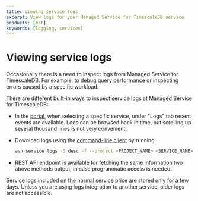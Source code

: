 ```yaml
---
title: Viewing service logs
excerpt: View logs for your Managed Service for TimescaleDB service
products: [mst]
keywords: [logging, services]
---
```


# Viewing service logs

Occasionally there is a need to inspect logs from Managed Service for
TimescaleDB. For example, to debug query performance or inspecting errors caused
by a specific workload.

There are different built-in ways to inspect service logs at Managed Service for
TimescaleDB:

*   In the [portal][mst-portal], when selecting a specific service, under "Logs"
    tab recent events are available. Logs can be browsed back in time, but scrolling
    up several thousand lines is not very convenient.
*   Download logs using the [command-line client][command-line-client] by
    running:

    ```bash
    avn service logs -S desc -f --project <PROJECT_NAME> <SERVICE_NAME>
    ```

*   [REST API][] endpoint is available for fetching the same information two above methods
output, in case programmatic access is needed.

Service logs included on the normal service price are stored only for a few
days. Unless you are using logs integration to another service, older logs are
not accessible.

[REST API]: https://kb.timescale.cloud/en/articles/2949775-rest-api
[command-line-client]: https://github.com/aiven/aiven-client
[mst-portal]: https://portal.managed.timescale.com
